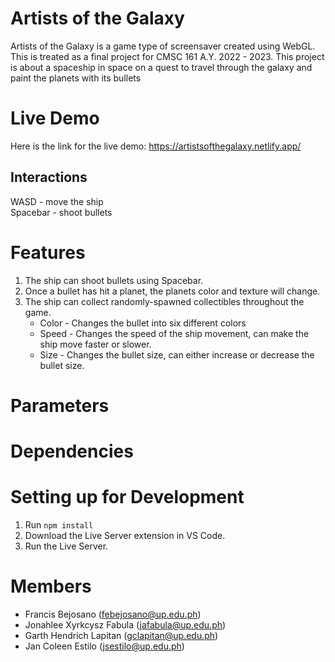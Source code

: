 # Artists of the Galaxy

Artists of the Galaxy is a game type of screensaver created using WebGL. This is treated as a final project for CMSC 161 A.Y. 2022 - 2023. This project is about a spaceship in space on a quest to travel through the galaxy and paint the planets with its bullets

# Live Demo

Here is the link for the live demo: https://artistsofthegalaxy.netlify.app/

## Interactions

WASD - move the ship  
Spacebar - shoot bullets

# Features

1. The ship can shoot bullets using Spacebar.
2. Once a bullet has hit a planet, the planets color and texture will change.
3. The ship can collect randomly-spawned collectibles throughout the game.
   - Color - Changes the bullet into six different colors
   - Speed - Changes the speed of the ship movement, can make the ship move faster or slower.
   - Size - Changes the bullet size, can either increase or decrease the bullet size.

# Parameters

# Dependencies

# Setting up for Development

1. Run `npm install`
2. Download the Live Server extension in VS Code.
3. Run the Live Server.

# Members

- Francis Bejosano (febejosano@up.edu.ph)
- Jonahlee Xyrkcysz Fabula (jafabula@up.edu.ph)
- Garth Hendrich Lapitan (gclapitan@up.edu.ph)
- Jan Coleen Estilo (jsestilo@up.edu.ph)
